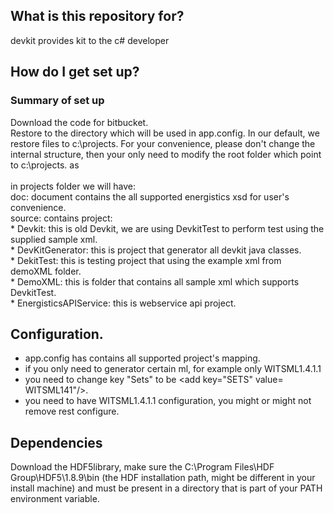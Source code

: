 ##  What is this repository for? 
  devkit provides kit to the c# developer  

##   How do I get set up?   
###   Summary of set up  
Download the code for bitbucket.  
Restore to the directory which will be used in app.config. In our default, we restore files to c:\projects. For your convenience, please don't change the internal structure, then your only need to modify the root folder which point to c:\projects. as   
  <add key="ROOT_FOLDER" value="C:\Projects" />  
 in projects folder we will have:   
 doc: document contains the all supported energistics xsd for user's convenience.   
 source: contains project:   
    *  Devkit:  this is old Devkit, we are using DevkitTest to perform test using the supplied sample xml.   
    *  DevKitGenerator: this is project that generator all devkit java classes.    
    *  DekitTest: this is testing project that using the example xml from demoXML folder.   
    *  DemoXML: this is folder that contains all sample xml which supports DevkitTest.   
    *  EnergisticsAPIService: this is webservice api project.   

##   Configuration.    
*  app.config has contains all supported project's mapping.  
* if you only need to generator certain ml, for example only WITSML1.4.1.1  
* you need to change key "Sets" to be <add key="SETS" value= WITSML141"/>.  
* you need to have WITSML1.4.1.1 configuration, you might or might not remove rest configure.    

##    Dependencies

  Download the HDF5library, make sure the C:\Program Files\HDF Group\HDF5\1.8.9\bin (the HDF installation path,   might be different in your install machine) and must be present in a directory that is part of your PATH environment variable.